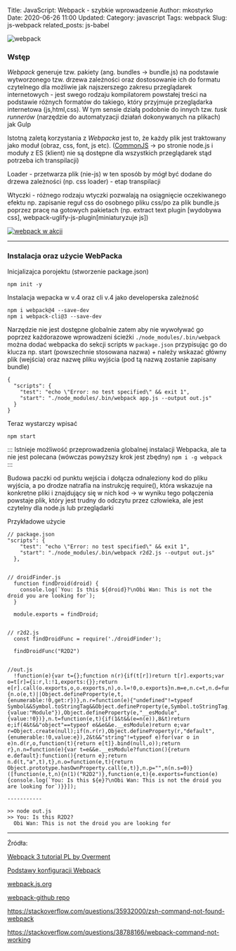 Title: JavaScript: Webpack - szybkie wprowadzenie
Author: mkostyrko
Date: 2020-06-26 11:00
Updated:
Category: javascript
Tags: webpack
Slug: js-webpack
related_posts: js-babel

![webpack](https://miro.medium.com/max/1400/1*gdoQ1_5OID90wf1eLTFvWw.png)

### Wstęp

*Webpack* generuje tzw. pakiety (ang. bundles -> bundle.js) na podstawie wytworzonego tzw. drzewa zależności oraz dostosowanie ich do formatu czytelnego dla możliwie jak najszerszego zakresu przeglądarek internetowych - jest swego rodzaju kompilatorem powstałej treści na podstawie różnych formatów do takiego, który przyjmuje przeglądarka internetowa (js,html,css). W  tym sensie działą podobnie do innych tzw. *tusk runnerów* (narzędzie do automatyzacji działań dokonywanych na plikach) jak Gulp

Istotną zaletą korzystania z *Webpacka* jest to, że każdy plik jest traktowany jako moduł (obraz, css, font, js etc). ([CommonJS](https://flaviocopes.com/commonjs/) -> po stronie node.js i moduły z ES (klient) nie są dostępne dla wszystkich przeglądarek stąd potrzeba ich transpilacji)

Loader - przetwarza plik (nie-js) w ten sposób by mógł być dodane do drzewa zależności (np. css loader) -  etap transpilacji

Wtyczki - różnego rodzaju wtyczki pozwalają na osiągnięcie oczekiwanego efektu np. zapisanie reguł css do osobnego pliku css/po za plik bundle.js poprzez pracę na gotowych pakietach (np. extract text plugin [wydobywa css], webpack-uglify-js-plugin[miniaturyzuje js])

[![webpack w akcji](https://webmastah.pl/wp-content/uploads/2017/05/what-is-webpack-1024x512.png)](https://webmastah.pl/kurs-vue-js-krok-po-kroku-vue-loader/)

---

### Instalacja oraz użycie WebPacka

Inicjalizajca porojektu (stworzenie package.json) 

    npm init -y

Instalacja wepacka w v.4 oraz cli v.4 jako developerska zależność

    npm i webpack@4 --save-dev
    npm i webpack-cli@3 --save-dev

Narzędzie nie jest dostępne globalnie zatem aby nie wywoływać go poprzez każdorazowe wprowadzeni ścieżki `./node_modules/.bin/webpack`
można dodać webpacka do sekcji scripts w `package.json` przypisując go do klucza np. start (powszechnie stosowana nazwa) + należy wskazać główny plik (wejścia) oraz nazwę pliku wyjścia (pod tą nazwą zostanie zapisany bundle)

    {
      "scripts": {
        "test": "echo \"Error: no test specified\" && exit 1",
        "start": "./node_modules/.bin/webpack app.js --output out.js"
      }
    }

Teraz wystarczy wpisać

    npm start

::: Istnieje możliwość przeprowadzenia globalnej instalacji Webpacka, ale ta nie jest polecana (wówczas powyższy krok jest zbędny) `npm i -g webpack` :::

Budowa paczki od punktu wejścia i dołącza odnaleziony kod do pliku wyjścia, a po drodze natrafia na instrukcję require(), która wskazuje na konkretne pliki i znajdujący się w nich kod -> w wyniku tego połączenia powstaje plik, który jest trudny do odczytu przez człowieka, ale jest czytelny dla node.js lub przeglądarki

Przykładowe użycie

    // package.json
    "scripts": {
        "test": "echo \"Error: no test specified\" && exit 1",
        "start": "./node_modules/.bin/webpack r2d2.js --output out.js"
      },


    // droidFinder.js
      function findDroid(droid) {
        console.log(`You: Is this ${droid}?\nObi Wan: This is not the droid you are looking for`);
      }

      module.exports = findDroid;


    // r2d2.js
      const findDroidFunc = require('./droidFinder');

      findDroidFunc("R2D2")


    //out.js
      !function(e){var t={};function n(r){if(t[r])return t[r].exports;var o=t[r]={i:r,l:!1,exports:{}};return e[r].call(o.exports,o,o.exports,n),o.l=!0,o.exports}n.m=e,n.c=t,n.d=function(e,t,r){n.o(e,t)||Object.defineProperty(e,t,{enumerable:!0,get:r})},n.r=function(e){"undefined"!=typeof Symbol&&Symbol.toStringTag&&Object.defineProperty(e,Symbol.toStringTag,{value:"Module"}),Object.defineProperty(e,"__esModule",{value:!0})},n.t=function(e,t){if(1&t&&(e=n(e)),8&t)return e;if(4&t&&"object"==typeof e&&e&&e.__esModule)return e;var r=Object.create(null);if(n.r(r),Object.defineProperty(r,"default",{enumerable:!0,value:e}),2&t&&"string"!=typeof e)for(var o in e)n.d(r,o,function(t){return e[t]}.bind(null,o));return r},n.n=function(e){var t=e&&e.__esModule?function(){return e.default}:function(){return e};return n.d(t,"a",t),t},n.o=function(e,t){return Object.prototype.hasOwnProperty.call(e,t)},n.p="",n(n.s=0)}([function(e,t,n){n(1)("R2D2")},function(e,t){e.exports=function(e){console.log(`You: Is this ${e}?\nObi Wan: This is not the droid you are looking for`)}}]);

    -----------

    >> node out.js
    >> You: Is this R2D2?
      Obi Wan: This is not the droid you are looking for



---
Źródła:

[Webpack 3 tutorial PL by Overment](https://www.youtube.com/watch?v=hE2XR4TdgXg&list=PLjHmWifVUNMJZZPBRtLRta-5zkc2SXDep)

[Podstawy konfiguracji Webpack](https://www.nafrontendzie.pl/podstawy-konfiguracji-webpack)

[webpack.js.org](https://webpack.js.org/)

[webpack-github repo](https://github.com/webpack/webpack)

https://stackoverflow.com/questions/35932000/zsh-command-not-found-webpack

https://stackoverflow.com/questions/38788166/webpack-command-not-working